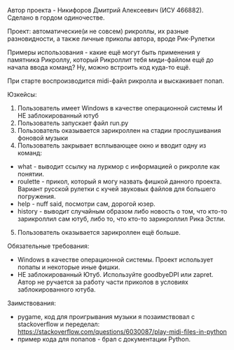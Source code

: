Автор проекта - Никифоров Дмитрий Алексеевич (ИСУ 466882). Сделано в гордом одиночестве.

Проект: автоматические(и не совсем) рикроллы, их разные разновидности, а также личные приколы автора, вроде Рик-Рулетки


Примеры использования - какие ещё могут быть применения у памятника Рикроллу, который Рикроллит тебя миди-файлом ещё до начала ввода команд? Ну, можно встроить код куда-то ещё.

При старте воспроизводится midi-файл рикролла и выскакивает попап.

Юзкейсы:
1. Пользователь имеет Windows в качестве операционной системы И НЕ заблокированный ютуб
2. Пользователь запускает файл run.py
3. Пользователь оказывается зарикроллен на стадии прослушивания фоновой музыки
4. Пользователь закрывает всплывающее окно и вводит одну из команд:
* what - выводит ссылку на луркмор с информацией о рикролле как понятии. 
* roulette - прикол, который я могу назвать фишкой данного проекта. Вариант русской рулетки с кучей звуковых файлов для большего погружения.  
* help - nuff said, посмотри сам, дорогой юзер.
* history - выводит случайным образом либо новость о том, что кто-то зарикроллил сам ютуб, либо то, что кто-то зарикроллил Рика Эстли.
5. Пользователь оказывается зарикроллен ещё больше.

Обязательные требования:
* Windows в качестве операционной системы. Проект использует попапы и некоторые иные фишки.
*  НЕ заблокированный Ютуб. Используйте goodbyeDPI или zapret. Автор не ручается за работу части приколов в условиях заблокированного ютуба.

Заимствования:
* pygame, код для проигрывания музыки я позаимствовал с stackoverflow и переделал: https://stackoverflow.com/questions/6030087/play-midi-files-in-python
* пример кода для попапов - брал с документации Python.



